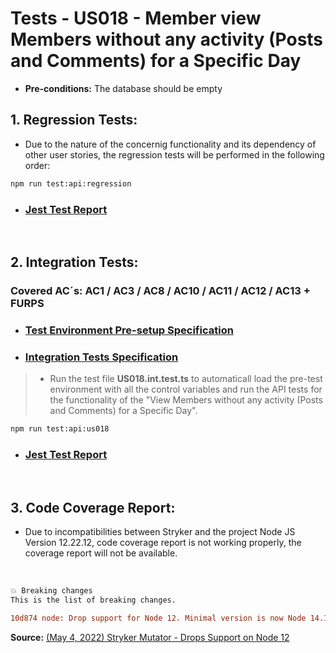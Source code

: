 # Tests - US018 - Member view Members without any activity (Posts and Comments) for a Specific Day

* **Pre-conditions:** The database should be empty

## 1. Regression Tests:

* Due to the nature of the concernig functionality and its dependency of other user stories, the regression tests will be performed in the following order:

````bash
npm run test:api:regression
````

* ### [Jest Test Report](../../../../test-report.html)

<br>

## 2. Integration Tests:

### **Covered AC´s:** AC1 / AC3 / AC8 / AC10 / AC11 / AC12 / AC13 + FURPS

* ### **[Test Environment Pre-setup Specification](./aux-docs/01_test_enviroment_setup.md)**

* ### **[Integration Tests Specification](./aux-docs/03_int_tests.md)**

>* Run the test file **US018.int.test.ts** to automaticall load the pre-test environment with all the control variables and run the API tests for the functionality of the "View Members without any activity (Posts and Comments) for a Specific Day".

````bash
npm run test:api:us018
````

* ### [Jest Test Report](../../../../test-report.html)

<br>

## 3. **Code Coverage Report:**

* Due to incompatibilities between Stryker and the project Node JS Version 12.22.12, code coverage report is not working properly, the coverage report will not be available.

<br>

```diff	
💥 Breaking changes
This is the list of breaking changes.

10d874 node: Drop support for Node 12. Minimal version is now Node 14.18.0.
```

**Source:** <a href="https://stryker-mutator.io/blog/stryker-js-v6-expeditious-superior-mutations/#-breaking-changes">(May 4, 2022) Stryker Mutator - Drops Support on Node 12</a>
